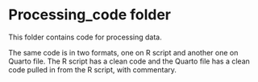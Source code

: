 # Processing_code folder

This folder contains code for processing data.


The same code is in two formats, one on R script and another one on Quarto file. 
The R script has a clean code and the Quarto file has a clean code pulled in from the R script, with commentary. 
